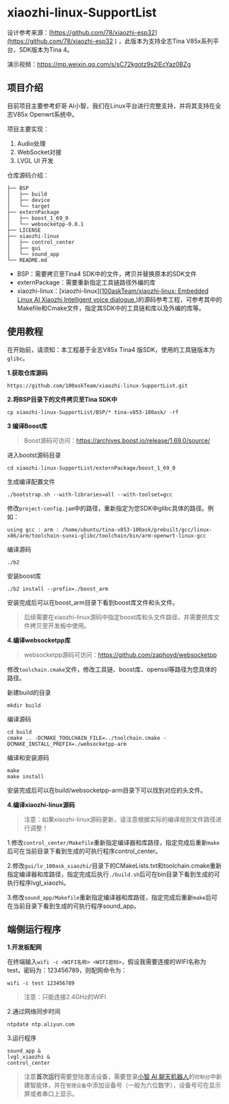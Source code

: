 # xiaozhi-linux-SupportList

设计参考来源：[https://github.com/78/xiaozhi-esp32](https://github.com/78/xiaozhi-esp32 )  ，此版本为支持全志Tina V85x系列平台，SDK版本为Tina 4。

演示视频：https://mp.weixin.qq.com/s/sC72kgotz9s2IEcYaz0BZg

## 项目介绍

目前项目主要参考虾哥 AI小智，我们在Linux平台进行完整支持，并将其支持在全志V85x Openwrt系统中。

项目主要实现：

1. Audio处理
2. WebSocket对接
3. LVGL UI 开发

仓库源码介绍：

```
├── BSP
│   ├── build
│   ├── device
│   └── target
├── externPackage
│   ├── boost_1_69_0
│   └── websocketpp-0.8.1
├── LICENSE
├── xiaozhi-linux
│   ├── control_center
│   ├── gui
│   └── sound_app
└── README.md
```

- BSP：需要拷贝至Tina4 SDK中的文件，拷贝并替换原本的SDK文件
- externPackage：需要重新指定工具链路径外编的库
- xiaozhi-linux：[xiaozhi-linux]([100askTeam/xiaozhi-linux: Embedded Linux AI Xiaozhi Intelligent voice dialogue.](https://github.com/100askTeam/xiaozhi-linux))的源码参考工程，可参考其中的Makefile和Cmake文件，指定其SDK中的工具链和库以及外编的库等。



## 使用教程

在开始前，请须知：本工程基于全志V85x Tina4 版SDK，使用的工具链版本为 `glibc`。

**1.获取仓库源码**

```
https://github.com/100askTeam/xiaozhi-linux-SupportList.git
```



**2.将BSP目录下的文件拷贝至Tina SDK中**

```
cp xiaozhi-linux-SupportList/BSP/* tina-v853-100ask/ -rf
```



**3 编译Boost库**

> Boost源码可访问：https://archives.boost.io/release/1.69.0/source/

进入bootst源码目录

```
cd xiaozhi-linux-SupportList/externPackage/boost_1_69_0
```



生成编译配置文件

```
./bootstrap.sh --with-libraries=all --with-toolset=gcc
```



修改`project-config.jam`中的路径，重新指定为您SDK中glibc具体的路径。例如：

```
using gcc : arm : /home/ubuntu/tina-v853-100ask/prebuilt/gcc/linux-x86/arm/toolchain-sunxi-glibc/toolchain/bin/arm-openwrt-linux-gcc
```



编译源码

```
./b2
```



安装boost库

```
./b2 install --prefix=./boost_arm
```

安装完成后可以在boost_arm目录下看到boost库文件和头文件。

> 后续需要在xiaozhi-linux源码中指定boost库和头文件路径，并需要把库文件拷贝至开发板中使用。



**4.编译websocketpp库**

> websocketpp源码可访问：https://github.com/zaphoyd/websocketpp

修改`toolchain.cmake`文件，修改工具链、boost库、openssl等路径为您具体的路径。



新建build的目录

```
mkdir build
```



编译源码

```
cd build
cmake .. -DCMAKE_TOOLCHAIN_FILE=../toolchain.cmake -DCMAKE_INSTALL_PREFIX=./websocketpp-arm
```



编译和安装源码

```
make
make install
```

安装完成后可以在build/websocketpp-arm目录下可以找到对应的头文件。



**4.编译xiaozhi-linux源码**

> 注意：如果xiaozhi-linux源码更新，请注意根据实际的编译规则文件路径进行调整！

1.修改`control_center/Makefile`重新指定编译器和库路径，指定完成后重新`make`后可在当前目录下看到生成的可执行程序control_center。



2.修改`gui/lv_100ask_xiaozhi/`目录下的CMakeLists.txt和toolchain.cmake重新指定编译器和库路径，指定完成后执行`./build.sh`后可在bin目录下看到生成的可执行程序lvgl_xiaozhi。



3.修改`sound_app/Makefile`重新指定编译器和库路径，指定完成后重新`make`后可在当前目录下看到生成的可执行程序sound_app。



## 端侧运行程序

**1.开发板配网**

在终端输入`wifi -c <WIFI名称> <WIFI密码>`，假设我需要连接的WIFI名称为test，密码为：123456789，则配网命令为：

```
wifi -c test 123456789
```

> 注意：只能连接2.4GHz的WIFI



2.通过网络同步时间

```
ntpdate ntp.aliyun.com
```



3.运行程序

```
sound_app &
lvgl_xiaozhi &
control_center
```

> 注意**首次运行**需要登陆激活设备，需要登录[小智 AI 聊天机器人](https://xiaozhi.me/)的`控制台`中新建智能体，并在`管理设备`中添加设备号（一般为六位数字），设备号可在显示屏或者串口上显示。


